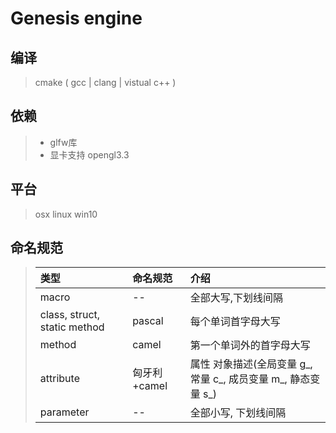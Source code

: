 # Genesis engine

## 编译
> cmake ( gcc | clang | vistual c++ )

## 依赖
>- glfw库
>- 显卡支持 opengl3.3 

## 平台
> osx linux win10

## 命名规范

>|类型                             |命名规范           |介绍                                                   |
>|:------------------------------ |:---------------- |:---------------------------------------------------- |
>|macro                           |--                |全部大写,下划线间隔                                      |
>|class, struct, static method    |pascal            |每个单词首字母大写                                       |
>|method                          |camel             |第一个单词外的首字母大写                                  |
>|attribute                       |匈牙利+camel       |属性 对象描述(全局变量 g_, 常量 c_, 成员变量 m_, 静态变量 s_)|
>|parameter                       |--                |全部小写, 下划线间隔                                     |
